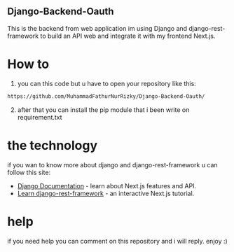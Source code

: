 ## Django-Backend-Oauth
This is the backend from web application im using Django and django-rest-framework to build an API web and integrate it with my frontend Next.js.

# How to
1. you can this code but u have to open your repository like this:
```bash
https://github.com/MuhammadFathurNurRizky/Django-Backend-Oauth/
```
2. after that you can install the pip module that i been write on requirement.txt

# the technology
if you wan to know more about django and django-rest-framework u can follow this site:

- [Django Documentation](https://www.djangoproject.com/) - learn about Next.js features and API.
- [Learn django-rest-framework](https://www.django-rest-framework.org/) - an interactive Next.js tutorial.

# help
if you need help you can comment on this repository and i will reply. enjoy :)
